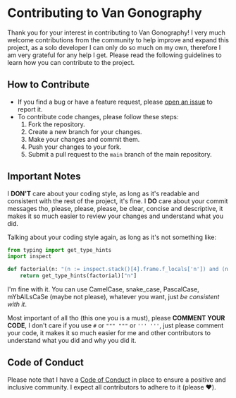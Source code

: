 # Contributing to Van Gonography

Thank you for your interest in contributing to Van Gonography! I very much welcome contributions from the community to help improve and expand this project, as a solo developer I can only do so much on my own, therefore I am very grateful for any help I get. Please read the following guidelines to learn how you can contribute to the   project.

## How to Contribute

- If you find a bug or have a feature request, please [open an issue](https://github.com/JoshuaKasa/van-gonography/issues) to report it.
- To contribute code changes, please follow these steps:
  1. Fork the repository.
  2. Create a new branch for your changes.
  3. Make your changes and commit them.
  4. Push your changes to your fork.
  5. Submit a pull request to the `main` branch of the main repository.

## Important Notes

I **DON'T** care about your coding style, as long as it's readable and consistent with the rest of the project, it's fine. I **DO** care about your commit messages tho, please, please, please, be clear, concise and descriptive, it makes it so much easier to review your changes and understand what you did.

Talking about your coding style again, as long as it's not something like:

```py
from typing import get_type_hints
import inspect

def factorial(n: "(n := inspect.stack()[4].frame.f_locals['n']) and (n * factorial(n - 1)) or 1"):    
    return get_type_hints(factorial)["n"]
```

I'm fine with it. You can use CamelCase, snake_case, PascalCase, mYbAlLsCaSe (maybe not please), whatever you want, just *be consistent with it*.

Most important of all tho (this one you is a must), please **COMMENT YOUR CODE**, I don't care if you use `#` or `""" """` or `''' '''`, just please comment your code, it makes it so much easier for me and other contributors to understand what you did and why you did it.

## Code of Conduct

Please note that I have a [Code of Conduct](CODE_OF_CONDUCT.md) in place to ensure a positive and inclusive community. I expect all contributors to adhere to it (please :heart:).